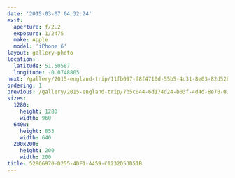 ```yaml
---
date: '2015-03-07 04:32:24'
exif:
  aperture: f/2.2
  exposure: 1/2475
  make: Apple
  model: 'iPhone 6'
layout: gallery-photo
location:
  latitude: 51.50587
  longitude: -0.0748805
next: /gallery/2015-england-trip/11fb097-f8f4710d-55b5-4d31-8e03-82d52b70c0d8
ordering: 1
previous: /gallery/2015-england-trip/7b5c044-6d174d24-b03f-4d4d-8e70-019ab0b1cb16
sizes:
  1280:
    height: 1280
    width: 960
  640w:
    height: 853
    width: 640
  200x200:
    height: 200
    width: 200
title: 52866970-D255-4DF1-A459-C1232D53D51B
---
```

